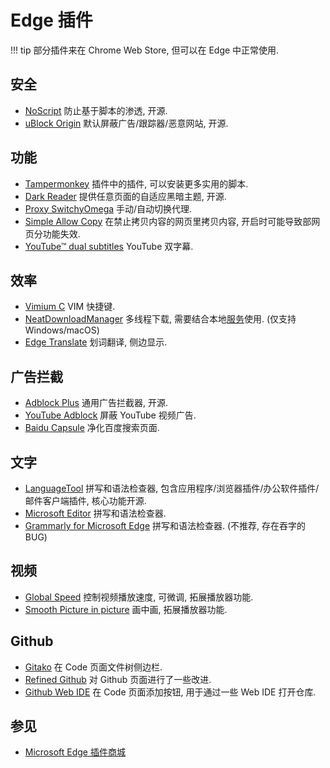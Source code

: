 # Edge 插件

!!! tip
    部分插件来在 Chrome Web Store, 但可以在 Edge 中正常使用.  

## 安全

- [NoScript] 防止基于脚本的渗透, 开源.
- [uBlock Origin] 默认屏蔽广告/跟踪器/恶意网站, 开源.

## 功能

- [Tampermonkey] 插件中的插件, 可以安装更多实用的脚本.
- [Dark Reader] 提供任意页面的自适应黑暗主题, 开源.
- [Proxy SwitchyOmega] 手动/自动切换代理.
- [Simple Allow Copy] 在禁止拷贝内容的网页里拷贝内容, 开启时可能导致部网页分功能失效.
- [YouTube™ dual subtitles] YouTube 双字幕.

## 效率

- [Vimium C] VIM 快捷键.
- [NeatDownloadManager] 多线程下载, 需要结合本地[服务](https://www.neatdownloadmanager.com/index.php/en/)使用. (仅支持 Windows/macOS)
- [Edge Translate] 划词翻译, 侧边显示.

## 广告拦截

- [Adblock Plus] 通用广告拦截器, 开源.
- [YouTube Adblock] 屏蔽 YouTube 视频广告.
- [Baidu Capsule] 净化百度搜索页面.

## 文字

- [LanguageTool] 拼写和语法检查器, 包含应用程序/浏览器插件/办公软件插件/邮件客户端插件, 核心功能开源.
- [Microsoft Editor] 拼写和语法检查器.
- [Grammarly for Microsoft Edge] 拼写和语法检查器. (不推荐, 存在吞字的 BUG)

## 视频

- [Global Speed] 控制视频播放速度, 可微调, 拓展播放器功能.
- [Smooth Picture in picture] 画中画, 拓展播放器功能.

## Github

- [Gitako] 在 Code 页面文件树侧边栏.
- [Refined Github] 对 Github 页面进行了一些改进.
- [Github Web IDE] 在 Code 页面添加按钮, 用于通过一些 Web IDE 打开仓库.

## 参见

- [Microsoft Edge 插件商城](https://microsoftedge.microsoft.com/addons/Microsoft-Edge-Extensions-Home)

[NoScript]:                     https://microsoftedge.microsoft.com/addons/detail/noscript/debdhlbmgmkkfjpcglcbjadbhhekgfjh?hl=en-US
[uBlock Origin]:                https://microsoftedge.microsoft.com/addons/detail/ublock-origin/odfafepnkmbhccpbejgmiehpchacaeak

[Tampermonkey]:                 https://microsoftedge.microsoft.com/addons/detail/iikmkjmpaadaobahmlepeloendndfphd
[Dark Reader]:                  https://microsoftedge.microsoft.com/addons/detail/dark-reader/ifoakfbpdcdoeenechcleahebpibofpc
[Proxy SwitchyOmega]:           https://microsoftedge.microsoft.com/addons/detail/proxy-switchyomega/fdbloeknjpnloaggplaobopplkdhnikc
[Simple Allow Copy]:            https://microsoftedge.microsoft.com/addons/detail/simple-allow-copy/kkemgiffjdndikokhpoecoloebgeibde
[YouTube™ dual subtitles]:      https://microsoftedge.microsoft.com/addons/detail/youtube%E2%84%A2-dual-subtitles/kicjdgmlfepkcglkdcaalgikoaphdbbp

[Vimium C]:                     https://microsoftedge.microsoft.com/addons/detail/aibcglbfblnogfjhbcmmpobjhnomhcdo
[NeatDownloadManager]:          https://microsoftedge.microsoft.com/addons/detail/neatdownloadmanager-exten/pbghcbaeehloijjcebiflemhcebmlnke
[Edge Translate]:               https://microsoftedge.microsoft.com/addons/detail/edge-translate/bfdogplmndidlpjfhoijckpakkdjkkil

[Adblock Plus]:                 https://microsoftedge.microsoft.com/addons/detail/gmgoamodcdcjnbaobigkjelfplakmdhh
[YouTube Adblock]:              https://microsoftedge.microsoft.com/addons/detail/bbocfgcdelebeaboidkmglbdkimdpojb
[Baidu Capsule]:                https://microsoftedge.microsoft.com/addons/detail/%E7%99%BE%E5%BA%A6%E8%8D%AF%E4%B8%B8-baidu-capsule/hbljbaljilkocckmkgdjghgjaidnkdlc

[LanguageTool]:                 https://microsoftedge.microsoft.com/addons/detail/grammar-spell-checker-%E2%80%94/hfjadhjooeceemgojogkhlppanjkbobc
[Microsoft Editor]:             https://microsoftedge.microsoft.com/addons/detail/microsoft-editor-spellin/hokifickgkhplphjiodbggjmoafhignh
[Grammarly for Microsoft Edge]: https://microsoftedge.microsoft.com/addons/detail/grammarly-grammar-checke/cnlefmmeadmemmdciolhbnfeacpdfbkd

[Global Speed]:                 https://microsoftedge.microsoft.com/addons/detail/global-speed/mjhlabbcmjflkpjknnicihkfnmbdfced
[Smooth Picture in picture]:    https://microsoftedge.microsoft.com/addons/detail/smooth-picture-in-picture/fjoecbhldoelmencfldgmgbainnnkgbe

[Gitako]:                       https://microsoftedge.microsoft.com/addons/detail/alpoloddcggjhakjemghahlkofjekbca
[Refined Github]:               https://chrome.google.com/webstore/detail/refined-github/hlepfoohegkhhmjieoechaddaejaokhf
[Github Web IDE]:               https://microsoftedge.microsoft.com/addons/detail/github-web-ide/akjbkjciknacicbnkfjbnlaeednpadcf
